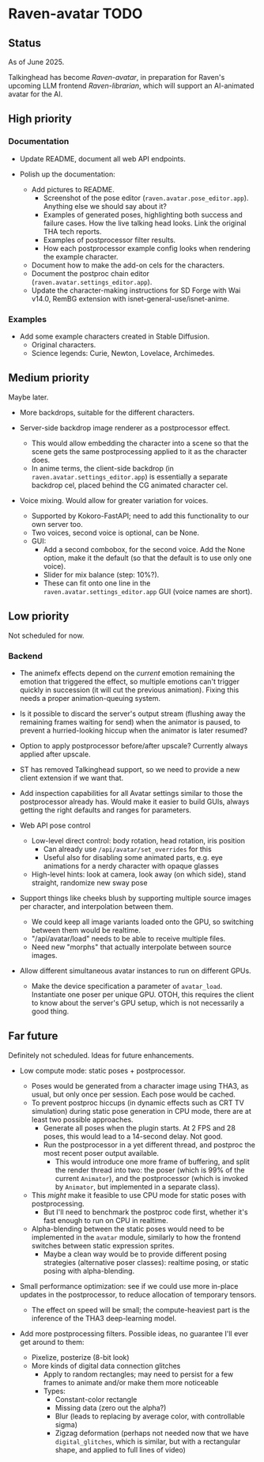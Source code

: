 # Raven-avatar TODO

## Status

As of June 2025.

Talkinghead has become *Raven-avatar*, in preparation for Raven's upcoming LLM frontend *Raven-librarian*, which will support an AI-animated avatar for the AI.


## High priority

### Documentation

- Update README, document all web API endpoints.

- Polish up the documentation:
  - Add pictures to README.
    - Screenshot of the pose editor (`raven.avatar.pose_editor.app`). Anything else we should say about it?
    - Examples of generated poses, highlighting both success and failure cases. How the live talking head looks. Link the original THA tech reports.
    - Examples of postprocessor filter results.
    - How each postprocessor example config looks when rendering the example character.
  - Document how to make the add-on cels for the characters.
  - Document the postproc chain editor (`raven.avatar.settings_editor.app`).
  - Update the character-making instructions for SD Forge with Wai v14.0, RemBG extension with isnet-general-use/isnet-anime.

### Examples

- Add some example characters created in Stable Diffusion.
  - Original characters.
  - Science legends: Curie, Newton, Lovelace, Archimedes.


## Medium priority

Maybe later.

- More backdrops, suitable for the different characters.

- Server-side backdrop image renderer as a postprocessor effect.
  - This would allow embedding the character into a scene so that the scene gets the same postprocessing applied to it as the character does.
  - In anime terms, the client-side backdrop (in `raven.avatar.settings_editor.app`) is essentially a separate backdrop cel, placed behind the CG animated character cel.

- Voice mixing. Would allow for greater variation for voices.
  - Supported by Kokoro-FastAPI; need to add this functionality to our own server too.
  - Two voices, second voice is optional, can be None.
  - GUI:
    - Add a second combobox, for the second voice. Add the None option, make it the default (so that the default is to use only one voice).
    - Slider for mix balance (step: 10%?).
    - These can fit onto one line in the `raven.avatar.settings_editor.app` GUI (voice names are short).


## Low priority

Not scheduled for now.

### Backend

- The animefx effects depend on the *current* emotion remaining the emotion that triggered the effect, so multiple emotions can't trigger quickly in succession (it will cut the previous animation).
  Fixing this needs a proper animation-queuing system.

- Is it possible to discard the server's output stream (flushing away the remaining frames waiting for send) when the animator is paused, to prevent a hurried-looking hiccup when the animator is later resumed?

- Option to apply postprocessor before/after upscale? Currently always applied after upscale.

- ST has removed Talkinghead support, so we need to provide a new client extension if we want that.

- Add inspection capabilities for all Avatar settings similar to those the postprocessor already has. Would make it easier to build GUIs, always getting the right defaults and ranges for parameters.

- Web API pose control
  - Low-level direct control: body rotation, head rotation, iris position
    - Can already use `/api/avatar/set_overrides` for this
    - Useful also for disabling some animated parts, e.g. eye animations for a nerdy character with opaque glasses
  - High-level hints: look at camera, look away (on which side), stand straight, randomize new sway pose

- Support things like cheeks blush by supporting multiple source images per character, and interpolation between them.
  - We could keep all image variants loaded onto the GPU, so switching between them would be realtime.
  - "/api/avatar/load" needs to be able to receive multiple files.
  - Need new "morphs" that actually interpolate between source images.

- Allow different simultaneous avatar instances to run on different GPUs.
  - Make the device specification a parameter of `avatar_load`. Instantiate one poser per unique GPU.
    OTOH, this requires the client to know about the server's GPU setup, which is not necessarily a good thing.


## Far future

Definitely not scheduled. Ideas for future enhancements.

- Low compute mode: static poses + postprocessor.
  - Poses would be generated from a character image using THA3, as usual, but only once per session. Each pose would be cached.
  - To prevent postproc hiccups (in dynamic effects such as CRT TV simulation) during static pose generation in CPU mode, there are at least two possible approaches.
    - Generate all poses when the plugin starts. At 2 FPS and 28 poses, this would lead to a 14-second delay. Not good.
    - Run the postprocessor in a yet different thread, and postproc the most recent poser output available.
      - This would introduce one more frame of buffering, and split the render thread into two: the poser (which is 99% of the current `Animator`),
        and the postprocessor (which is invoked by `Animator`, but implemented in a separate class).
  - This *might* make it feasible to use CPU mode for static poses with postprocessing.
    - But I'll need to benchmark the postproc code first, whether it's fast enough to run on CPU in realtime.
  - Alpha-blending between the static poses would need to be implemented in the `avatar` module, similarly to how the frontend switches between static expression sprites.
    - Maybe a clean way would be to provide different posing strategies (alternative poser classes): realtime posing, or static posing with alpha-blending.

- Small performance optimization: see if we could use more in-place updates in the postprocessor, to reduce allocation of temporary tensors.
  - The effect on speed will be small; the compute-heaviest part is the inference of the THA3 deep-learning model.

- Add more postprocessing filters. Possible ideas, no guarantee I'll ever get around to them:
  - Pixelize, posterize (8-bit look)
  - More kinds of digital data connection glitches
    - Apply to random rectangles; may need to persist for a few frames to animate and/or make them more noticeable
    - Types:
      - Constant-color rectangle
      - Missing data (zero out the alpha?)
      - Blur (leads to replacing by average color, with controllable sigma)
      - Zigzag deformation (perhaps not needed now that we have `digital_glitches`, which is similar, but with a rectangular shape, and applied to full lines of video)
